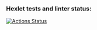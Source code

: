 ### Hexlet tests and linter status:
[![Actions Status](https://github.com/PxHA-source/frontend-project-46/actions/workflows/hexlet-check.yml/badge.svg)](https://github.com/PxHA-source/frontend-project-46/actions)